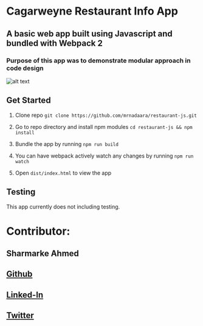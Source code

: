 # Cagarweyne Restaurant Info App

## A basic web app built using Javascript and bundled with Webpack 2

### Purpose of this app was to demonstrate modular approach in code design

![alt text](./docs/demo.gif)

## Get Started

1. Clone repo ``` git clone https://github.com/mrnadaara/restaurant-js.git ```

2. Go to repo directory and install npm modules ``` cd restaurant-js && npm install ```

3. Bundle the app by running ``` npm run build ```

4. You can have webpack actively watch any changes by running ``` npm run watch ```

5. Open ``` dist/index.html ``` to view the app

## Testing

This app currently does not including testing. 

# Contributor:

## Sharmarke Ahmed

## [Github](https://github.com/mrnadaara)  
## [Linked-In](https://www.linkedin.com/in/sharmarke-ahmed/)
## [Twitter](https://twitter.com/mrnadaara)